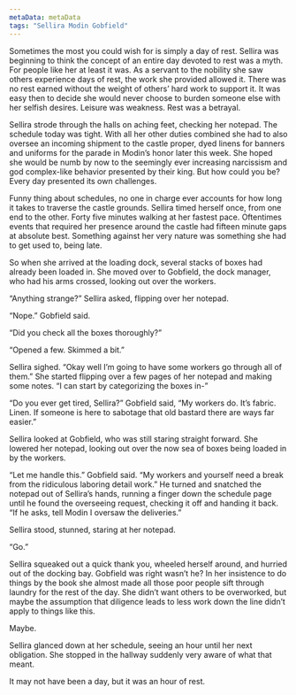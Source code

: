 ```yaml
---
metaData: metaData
tags: "Sellira Modin Gobfield"
---
```


Sometimes the most you could wish for is simply a day of rest. Sellira was beginning to think the concept of an entire day devoted to rest was a myth. For people like her at least it was. As a servant to the nobility she saw others experience days of rest, the work she provided allowed it. There was no rest earned without the weight of others’ hard work to support it. It was easy then to decide she would never choose to burden someone else with her selfish desires. Leisure was weakness. Rest was a betrayal. 

Sellira strode through the halls on aching feet, checking her notepad. The schedule today was tight. With all her other duties combined she had to also oversee an incoming shipment to the castle proper, dyed linens for banners and uniforms for the parade in Modin’s honor later this week. She hoped she would be numb by now to the seemingly ever increasing narcissism and god complex-like behavior presented by their king. 
But how could you be?
Every day presented its own challenges. 

Funny thing about schedules, no one in charge ever accounts for how long it takes to traverse the castle grounds. Sellira timed herself once, from one end to the other. Forty five minutes walking at her fastest pace. Oftentimes events that required her presence around the castle had fifteen minute gaps at absolute best. Something against her very nature was something she had to get used to, being late. 

So when she arrived at the loading dock, several stacks of boxes had already been loaded in. She moved over to Gobfield, the dock manager, who had his arms crossed, looking out over the workers. 

“Anything strange?” Sellira asked, flipping over her notepad.

“Nope.” Gobfield said. 

“Did you check all the boxes thoroughly?”

“Opened a few. Skimmed a bit.” 

Sellira sighed. “Okay well I’m going to have some workers go through all of them.” She started flipping over a few pages of her notepad and making some notes. “I can start by categorizing the boxes in-”

“Do you ever get tired, Sellira?” Gobfield said, “My workers do. It’s fabric. Linen. If someone is here to sabotage that old bastard there are ways far easier.”

Sellira looked at Gobfield, who was still staring straight forward. She lowered her notepad, looking out over the now sea of boxes being loaded in by the workers. 

“Let me handle this.” Gobfield said. “My workers and yourself need a break from the ridiculous laboring detail work.” He turned and snatched the notepad out of Sellira’s hands, running a finger down the schedule page until he found the overseeing request, checking it off and handing it back. “If he asks, tell Modin I oversaw the deliveries.” 

Sellira stood, stunned, staring at her notepad. 

“Go.”

Sellira squeaked out a quick thank you, wheeled herself around, and hurried out of the docking bay. Gobfield was right wasn’t he? In her insistence to do things by the book she almost made all those poor people sift through laundry for the rest of the day. She didn’t want others to be overworked, but maybe the assumption that diligence leads to less work down the line didn’t apply to things like this. 

Maybe.

Sellira glanced down at her schedule, seeing an hour until her next obligation. She stopped in the hallway suddenly very aware of what that meant. 

It may not have been a day, but it was an hour of rest.